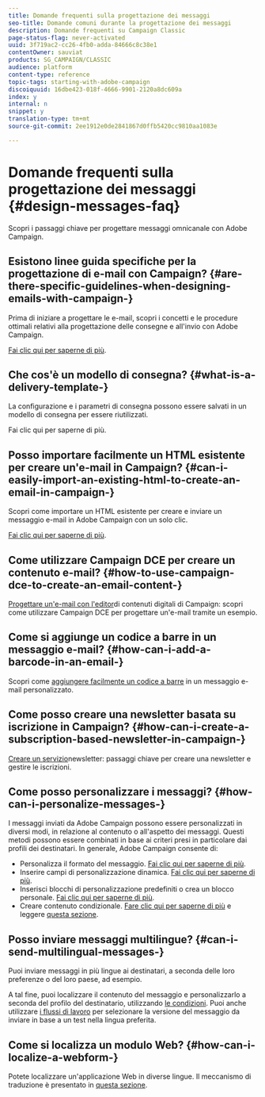 ```yaml
---
title: Domande frequenti sulla progettazione dei messaggi
seo-title: Domande comuni durante la progettazione dei messaggi
description: Domande frequenti su Campaign Classic
page-status-flag: never-activated
uuid: 3f719ac2-cc26-4fb0-adda-84666c8c38e1
contentOwner: sauviat
products: SG_CAMPAIGN/CLASSIC
audience: platform
content-type: reference
topic-tags: starting-with-adobe-campaign
discoiquuid: 16dbe423-018f-4666-9901-2120a8dc609a
index: y
internal: n
snippet: y
translation-type: tm+mt
source-git-commit: 2ee1912e0de2841867d0ffb5420cc9810aa1083e

---
```



# Domande frequenti sulla progettazione dei messaggi {#design-messages-faq}

Scopri i passaggi chiave per progettare messaggi omnicanale con Adobe Campaign.

## Esistono linee guida specifiche per la progettazione di e-mail con Campaign? {#are-there-specific-guidelines-when-designing-emails-with-campaign-}

Prima di iniziare a progettare le e-mail, scopri i concetti e le procedure ottimali relativi alla progettazione delle consegne e all&#39;invio con Adobe Campaign.

[Fai clic qui per saperne di più](https://docs.campaign.adobe.com/doc/AC/getting_started/EN/deliveryBestPractices.html).

## Che cos&#39;è un modello di consegna? {#what-is-a-delivery-template-}

La configurazione e i parametri di consegna possono essere salvati in un modello di consegna per essere riutilizzati.

Fai clic qui per saperne di più.

## Posso importare facilmente un HTML esistente per creare un&#39;e-mail in Campaign? {#can-i-easily-import-an-existing-html-to-create-an-email-in-campaign-}

Scopri come importare un HTML esistente per creare e inviare un messaggio e-mail in Adobe Campaign con un solo clic.

[Fai clic qui per saperne di più](../../delivery/using/defining-the-email-content.md#message-content).

## Come utilizzare Campaign DCE per creare un contenuto e-mail? {#how-to-use-campaign-dce-to-create-an-email-content-}

[Progettare un&#39;e-mail con l&#39;editor](../../web/using/use-case--creating-an-email-delivery.md)di contenuti digitali di Campaign: scopri come utilizzare Campaign DCE per progettare un&#39;e-mail tramite un esempio.

## Come si aggiunge un codice a barre in un messaggio e-mail? {#how-can-i-add-a-barcode-in-an-email-}

Scopri come [aggiungere facilmente un codice a barre](../../delivery/using/inserting-a-barcode-in-an-email.md) in un messaggio e-mail personalizzato.

## Come posso creare una newsletter basata su iscrizione in Campaign? {#how-can-i-create-a-subscription-based-newsletter-in-campaign-}

[Creare un servizio](../../delivery/using/managing-subscriptions.md)newsletter: passaggi chiave per creare una newsletter e gestire le iscrizioni.

## Come posso personalizzare i messaggi? {#how-can-i-personalize-messages-}

I messaggi inviati da Adobe Campaign possono essere personalizzati in diversi modi, in relazione al contenuto o all&#39;aspetto dei messaggi. Questi metodi possono essere combinati in base ai criteri presi in particolare dai profili dei destinatari. In generale, Adobe Campaign consente di:

* Personalizza il formato del messaggio. [Fai clic qui per saperne di più](../../delivery/using/defining-the-email-content.md#message-content).
* Inserire campi di personalizzazione dinamica. [Fai clic qui per saperne di più](../../delivery/using/personalization-fields.md).
* Inserisci blocchi di personalizzazione predefiniti o crea un blocco personale. [Fai clic qui per saperne di più](../../delivery/using/personalization-blocks.md).
* Creare contenuto condizionale. [Fare clic qui per saperne di più](../../delivery/using/conditional-content.md) e leggere [questa sezione](../../delivery/using/conditional-content.md).

## Posso inviare messaggi multilingue? {#can-i-send-multilingual-messages-}

Puoi inviare messaggi in più lingue ai destinatari, a seconda delle loro preferenze o del loro paese, ad esempio.

A tal fine, puoi localizzare il contenuto del messaggio e personalizzarlo a seconda del profilo del destinatario, utilizzando [le condizioni](../../delivery/using/conditional-content.md). Puoi anche utilizzare [i flussi di lavoro](../../workflow/using/split.md) per selezionare la versione del messaggio da inviare in base a un test nella lingua preferita.

## Come si localizza un modulo Web? {#how-can-i-localize-a-webform-}

Potete localizzare un&#39;applicazione Web in diverse lingue. Il meccanismo di traduzione è presentato in [questa sezione](../../web/using/translating-a-web-form.md).
